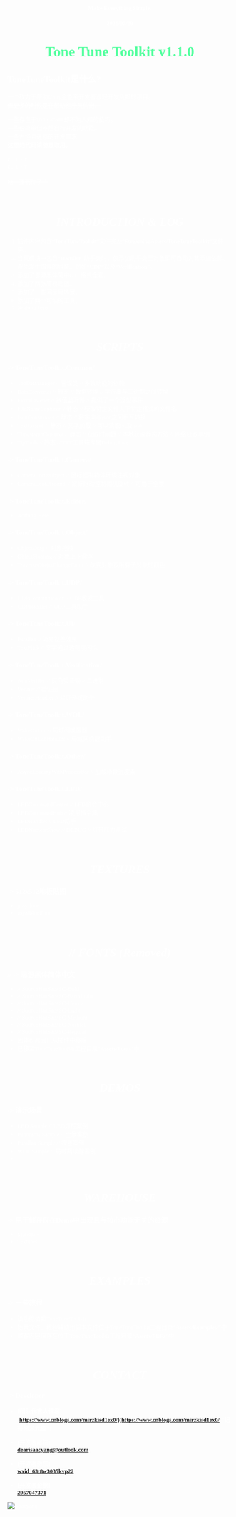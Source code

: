 <font face="Source Han Sans TC" size=2 color=#FFFFFF>

#### <center><font size=2>Make Everything Simple.</font></center>
#### <center><font size=2>2021/07/29</font></center>
# <center><font color="#54FF9F" size=6>**Tone Tune Toolkit v1.1.0**</font></center>
## ToneTuneToolkit是什么?
一个致力于帮助Unity全能系开发者减轻开发负担的项目。</br>
<s>但更多的时候是在帮助程序员偷懒。</s></br>

一些存在于Unity/C#中却不为人知的技巧。</br>
一些很简单但不想自行开发的功能。</br>
一些古怪且迷惑的开发需求。</br>
<strong>这里的代码请随意取用。</strong></br>
</br>
<kbd>Ctrl</kbd> + <kbd>C</kbd></br>
<kbd>Ctrl</kbd> + <kbd>V</kbd></br>
</br>
<s>哈！逮到你了！</s></br>

</br>

# <center>*INTRODUCTION & LOG*</center>
1. 插件内容包含“<strong>ToneTuneToolkit</strong>”文件夹及“<strong>StreamingAssets/ToneTuneToolkit</strong>”文件夹。
2. 当某模块中包含“**Handler**”助手类时，仅添加助手类至对象即可自动为其添加依赖。避免发生错误的组装。例如“**UDP**”以及“**Verification**”。
3. 添加了思源黑体简中OTF格式全套。
4. 添加了两张简易贴图。
5. 添加了一些演示用场景。
6. 添加了两个可怕的工具。
7. Nothing here.

</br>

# <center>*SCRIPTS*</center>
### -> ToneTuneToolkit.Common/
* ToolkitManager // 管理类 // 多数功能的依赖
* DataConverter // 静态 // 数据转换 // 字符串与二进制之间转换
* EventListener // 数值监听器 // 提供了一个泛型事件
* FileNameCapturer // 静态 // 获取特定文件夹下特定格式的文件名
* JsonConstructer // 静态 // 将字典与json之间相互转换
* TextLoader // 静态 // 文字加载 // 可以读取txt及json
* TimestampCapturer // 静态 // 获取时间戳 // 本地获取静态方法 // 网络获取单例
* TipTools // 静态 // TTT工具箱专属Debug.Log

### -> ToneTuneToolkit.Camera/
* CameraFocusObject // 鼠标控制物体环绕注视对象
* CameraLookAround // 鼠标拖动控制相机旋转 // 可用于全景

### -> ToneTuneToolkit.Editor/
* Nothing Here.

### -> ToneTuneToolkit.Object/
* ObjectDrag // 对象拖拽
* ObjectFloating // 对象上下漂浮
* TraverseObejctChangeColor // 改变对象及所有子对象的颜色

### -> ToneTuneToolkit.UDP/
* UDPCommunicator // UDP收发工具
* UDPHandler // UDP工具助手

### -> ToneTuneToolkit.UI/
* Parallax // 简易视差效果
* TextFlick // 文字通过透明度闪烁

### -> ToneTuneToolkit.Verification/
* AntiVerifier // 反向验证器 // 二进制
* Verifier // 验证器
* VerifierHandler // 验证系统助手

### -> ToneTuneToolkit.WOL/
* WakeOnLan // 局域网唤醒器
* WakeOnLanHandler // 局域网唤醒助手

### -> ToneTuneToolkit.Other/
* AsyncLoadingWithProcessBar // 加载场景进度条

### -> ToneTuneToolkit.LED/
* LEDCommandCenter // LED命令中心
* LEDCommandHub // 凌恩指令集
* LEDHandler // LED助手
* LEDNuclearShow // DEBUG // 灯带压力测试

</br>

# <center>*TEXTURES*</center>
### -> 512x512地板贴图
* grayfloor
* royalbluefloor

</br>

# <center>// *FONTS (Removed)*</center>
### // -> 思源黑体简体中文
* // SourceHanSansSC-Bold
* // SourceHanSansSC-ExtraLight
* // SourceHanSansSC-Heavy
* // SourceHanSansSC-Light
* // SourceHanSansSC-Medium
* // SourceHanSansSC-Normal
* // SourceHanSansSC-Regular
* 因体积原因已从插件中移除
* 已移至ToneTuneToolkit工程目录“<strong>Assets/Fonts</strong>”中

</br>

# <center>*DEMOS*</center>
### -> 演示场景
* LED Sample // LED灯控案例
* Panorama Sample // 全景案例
* Parallax Sample // 视差案例
* WOL Sample // 局域网唤醒案例
* ……

</br>

# <center>*WAREHOUSE*</center>
### -> 用于储存仅在Demo中出现且与核心功能无关的资源
* Materials
* Textures

</br>

# <center>*EXAMPLES*</center>
### -> 一些教程
* 该功能依赖ToneTuneToolkit
* 场景文件、教程辅助用脚本文件位于ToneTuneToolkit工程目录“<strong>Assets/Examples/</strong>”中
* 博客内容保存在位于ToneTuneToolkit工程目录“<strong>Assets/PDFs</strong>”中

</br>

# <center>*CONTACT*</center>
### -> Developer
* **[团队代言人博客]**</br>
  **[https://www.cnblogs.com/mirzkisd1ex0/](https://www.cnblogs.com/mirzkisd1ex0/ "记得常来光顾")**
  </br>

* **[开发者邮箱]**</br>
  **[dearisaacyang@outlook.com](https://outlook.live.com/ "欢迎来信联系")**
  </br>

* **[开发者微信]**</br>
  **[wxid_63t8w3035kvp22](https://weixin.qq.com/ "来啊交流啊")**
  </br>

* **[开发者企鹅]**</br>
  **[2957047371](https://im.qq.com/ "来啊交流啊")**
  </br>

![isaacyang](Cache/profile.jpg)

</font>